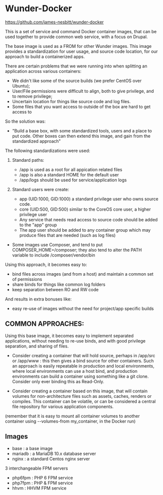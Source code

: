 # Wunder-Docker

https://github.com/james-nesbitt/wunder-docker

This is a set of service and command Docker container images, that can be used together to provide common web service, with a focus on Drupal.

The base image is used as a FROM for other Wunder images.  This image provides a standardization for user usage, and source code location, for our approach to build a containerized apps.

There are certain problems that we were running into when splitting an application across various containers:

- We didn't like some of the source builds (we prefer CentOS over Ubuntu);
- User/File permissions were difficult to align, both to give privilege, and to remove privilege;
- Uncertain location for things like source code and log files.
- Some files that you want access to outside of the box are hard to get access to


So the solution was:

* "Build a base box, with some standardized tools, users and a place to put code.  Other boxes can then extend this image, and gain from the standardized approach"

The following standardizations were used:

1. Standard paths:
    - /app is used as a root for all appication related files
    - /app is also a standard HOME for the default user
    - /app/logs should be used for service/application logs


2. Standard users were create:
    - app (UID:1000, GID:1000) a standard privilege user who owns source code.
    - core (UID:500, GID:500) similar to the CoreOS core user, a higher privilege user
    - Any service that needs read access to source code should be added to the "app" group
    - The app user should be added to any container group which may produce files that are needed (such as log files)


* Some images use Composer, and tend to put COMPOSER_HOME=/composer; they also tend to alter the PATH variable to include /composer/vendor/bin


Using this approach, it becomes easy to:

- bind files across images (and from a host) and maintain a common set of permissions
- share binds for things like common log folders
- keep separation between RO and RW code

And results in extra bonuses like:

- easy re-use of images without the need for project/app specific builds

## COMMON APPROACHES:

Using this base image, it becomes easy to implement separated applications, without needing to re-use binds, and with good privilege separation, and sharing of files.

- Consider creating a container that will hold source, perhaps in /app/src or /app/www : this then gives a bind source for other containers.  Such an approach is easily repeatable in production and local environments, where local environments can use a host bind, and production environments can build a container using something like a git clone.  Consider only ever binding this as Read-Only.

- Consider creating a container based on this image, that will contain volumes for non-architecture files such as assets, caches, renders or compiles.  This container can be volatile, or can be considered a central file repository for various application components.

(remember that it is easy to mount all container volumes to another container using --volumes-from my_container, in the Docker run)


## Images

- base : a base image
- mariadb : a MariaDB 10.x database server
- nginx : a standard Centos nginx server

3 interchangeable FPM servers
- php6fpm : PHP 6 FPM service
- php7fpm : PHP & FPM service
- hhvm : HHVM FPM service
